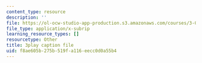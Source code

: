 ```yaml
---
content_type: resource
description: ''
file: https://ol-ocw-studio-app-production.s3.amazonaws.com/courses/3-021j-introduction-to-modeling-and-simulation-spring-2012/f8ae605b275b519fa116eecc0d0a55b4_FvwDJ3Op2Js.vtt
file_type: application/x-subrip
learning_resource_types: []
resourcetype: Other
title: 3play caption file
uid: f8ae605b-275b-519f-a116-eecc0d0a55b4
---
```

